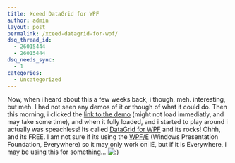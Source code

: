 ```yaml
---
title: Xceed DataGrid for WPF
author: admin
layout: post
permalink: /xceed-datagrid-for-wpf/
dsq_thread_id:
  - 26015444
  - 26015444
dsq_needs_sync:
  - 1
categories:
  - Uncategorized
---
```

Now, when i heard about this a few weeks back, i though, meh. interesting, but meh. I had not seen any demos of it or though of what it could do. Then this morning, i clicked the [link to the demo][1]&nbsp;(might not load immediatly, and may take some time), and when it fully loaded, and i started to play around i actually was speachless! Its called [DataGrid for WPF][2]&nbsp;and its rocks! Ohhh, and its FREE. I am not sure if its using the [WPF/E][3] (Windows Presentation Foundation, Everywhere) so it may only work on IE, but if it is Everywhere, i may be using this for something&#8230; <img src="http://blog.lotas-smartman.net/wp-includes/images/smilies/icon_smile.gif" alt=":)" class="wp-smiley" />

 [1]: http://download3.xceedsoft.com/demo/gridwpf/Xceed.Wpf.DataGrid.Samples.LiveExplorer.xbap
 [2]: http://xceed.com/Grid_WPF_Intro.html
 [3]: http://msdn2.microsoft.com/en-us/asp.net/bb187358.aspx